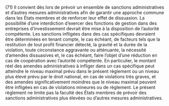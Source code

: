 (71) Il convient dès lors de prévoir un ensemble de sanctions administratives et d’autres mesures administratives afin de garantir une approche commune dans les États membres et de renforcer leur effet de dissuasion. La possibilité d’une interdiction d’exercer des fonctions de gestion dans des entreprises d’investissement devrait être mise à la disposition de l’autorité compétente. Les sanctions infligées dans des cas spécifiques devraient être déterminées en tenant compte, le cas échéant, de facteurs tels que la restitution de tout profit financier détecté, la gravité et la durée de la violation, toute circonstance aggravante ou atténuante, la nécessité d’amendes dissuasives et, le cas échéant, faire l’objet d’une réduction en cas de coopération avec l’autorité compétente. En particulier, le montant réel des amendes administratives à infliger dans un cas spécifique peut atteindre le niveau maximal prévu dans le présent règlement ou un niveau plus élevé prévu par le droit national, en cas de violations très graves, et des amendes significativement moindres que le niveau maximal peuvent être infligées en cas de violations mineures ou de règlement. Le présent règlement ne limite pas la faculté des États membres de prévoir des sanctions administratives plus élevées ou d’autres mesures administratives.